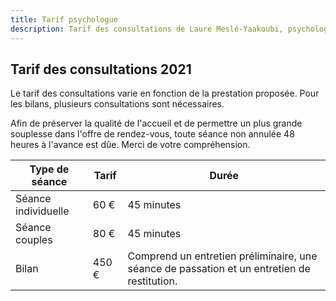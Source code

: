 ```yaml
---
title: Tarif psychologue
description: Tarif des consultations de Laure Meslé-Yaakoubi, psychologue clinicienne à Montpellier.
---
```


## Tarif des consultations 2021

Le tarif des consultations varie en fonction de la prestation proposée. Pour les bilans, plusieurs consultations sont nécessaires.

Afin de préserver la qualité de l'accueil et de permettre un plus grande souplesse dans l'offre de rendez-vous, toute séance non annulée 48 heures à l'avance est dûe. Merci de votre compréhension.

| Type de séance      | Tarif | Durée                                                        |
| ------------------- |-------| ------------------------------------------------------------ |
| Séance individuelle | 60 €  | 45 minutes                                                   |
| Séance couples      | 80 €  | 45 minutes                                                   |
| Bilan               | 450 € | Comprend un entretien préliminaire, une séance de passation et un entretien de restitution. |

